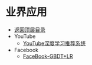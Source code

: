 # 业界应用

* [返回顶层目录](../../SUMMARY.md)
* YouTube
  * [YouTube深度学习推荐系统](YouTube/Deep-Neural-Networks-for-YouTube-Recommendations.md)
* Facebook
  * [FaceBook-GBDT+LR](Facebook/Practical-Lessons-from-Predicting-Clicks-on-Ads-at-Facebook)


